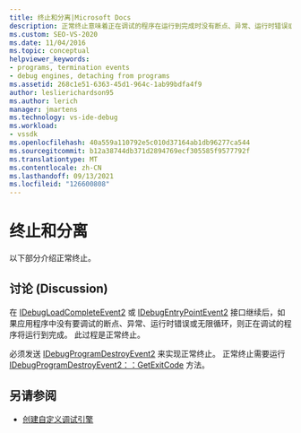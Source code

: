 ```yaml
---
title: 终止和分离|Microsoft Docs
description: 正常终止意味着正在调试的程序在运行到完成时没有断点、异常、运行时错误或无限循环。
ms.custom: SEO-VS-2020
ms.date: 11/04/2016
ms.topic: conceptual
helpviewer_keywords:
- programs, termination events
- debug engines, detaching from programs
ms.assetid: 268c1e51-6363-45d1-964c-1ab99bdfa4f9
author: leslierichardson95
ms.author: lerich
manager: jmartens
ms.technology: vs-ide-debug
ms.workload:
- vssdk
ms.openlocfilehash: 40a559a110792e5c010d37164ab1db96277ca544
ms.sourcegitcommit: b12a38744db371d2894769ecf305585f9577792f
ms.translationtype: MT
ms.contentlocale: zh-CN
ms.lasthandoff: 09/13/2021
ms.locfileid: "126600808"
---
```

# <a name="termination-and-detaching"></a>终止和分离
以下部分介绍正常终止。

## <a name="discussion"></a>讨论 (Discussion)
 在 [IDebugLoadCompleteEvent2](../../extensibility/debugger/reference/idebugloadcompleteevent2.md) 或 [IDebugEntryPointEvent2](../../extensibility/debugger/reference/idebugentrypointevent2.md) 接口继续后，如果应用程序中没有要调试的断点、异常、运行时错误或无限循环，则正在调试的程序将运行到完成。 此过程是正常终止。

 必须发送 [IDebugProgramDestroyEvent2](../../extensibility/debugger/reference/idebugprogramdestroyevent2.md) 来实现正常终止。 正常终止需要运行 [IDebugProgramDestroyEvent2：：GetExitCode](../../extensibility/debugger/reference/idebugprogramdestroyevent2-getexitcode.md) 方法。

## <a name="see-also"></a>另请参阅
- [创建自定义调试引擎](../../extensibility/debugger/creating-a-custom-debug-engine.md)
